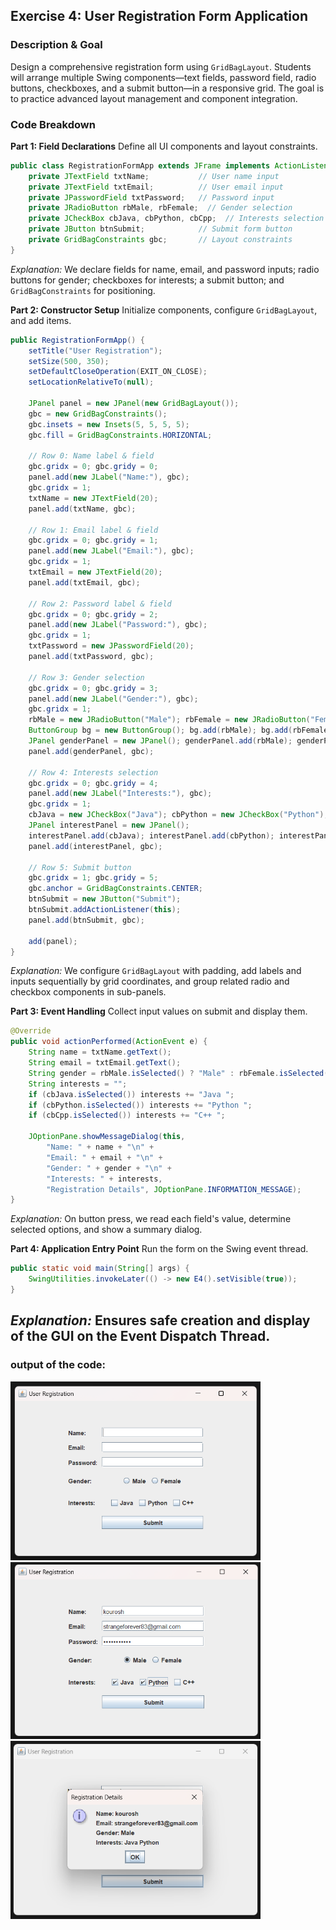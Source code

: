 ## Exercise 4: User Registration Form Application

### Description & Goal

Design a comprehensive registration form using `GridBagLayout`. Students will arrange multiple Swing components—text fields, password field, radio buttons, checkboxes, and a submit button—in a responsive grid. The goal is to practice advanced layout management and component integration.

### Code Breakdown

**Part 1: Field Declarations**
Define all UI components and layout constraints.

```java
public class RegistrationFormApp extends JFrame implements ActionListener {
    private JTextField txtName;           // User name input
    private JTextField txtEmail;          // User email input
    private JPasswordField txtPassword;   // Password input
    private JRadioButton rbMale, rbFemale;  // Gender selection
    private JCheckBox cbJava, cbPython, cbCpp;  // Interests selection
    private JButton btnSubmit;            // Submit form button
    private GridBagConstraints gbc;       // Layout constraints
}
```

*Explanation:* We declare fields for name, email, and password inputs; radio buttons for gender; checkboxes for interests; a submit button; and `GridBagConstraints` for positioning.

**Part 2: Constructor Setup**
Initialize components, configure `GridBagLayout`, and add items.

```java
public RegistrationFormApp() {
    setTitle("User Registration");
    setSize(500, 350);
    setDefaultCloseOperation(EXIT_ON_CLOSE);
    setLocationRelativeTo(null);

    JPanel panel = new JPanel(new GridBagLayout());
    gbc = new GridBagConstraints();
    gbc.insets = new Insets(5, 5, 5, 5);
    gbc.fill = GridBagConstraints.HORIZONTAL;

    // Row 0: Name label & field
    gbc.gridx = 0; gbc.gridy = 0;
    panel.add(new JLabel("Name:"), gbc);
    gbc.gridx = 1;
    txtName = new JTextField(20);
    panel.add(txtName, gbc);

    // Row 1: Email label & field
    gbc.gridx = 0; gbc.gridy = 1;
    panel.add(new JLabel("Email:"), gbc);
    gbc.gridx = 1;
    txtEmail = new JTextField(20);
    panel.add(txtEmail, gbc);

    // Row 2: Password label & field
    gbc.gridx = 0; gbc.gridy = 2;
    panel.add(new JLabel("Password:"), gbc);
    gbc.gridx = 1;
    txtPassword = new JPasswordField(20);
    panel.add(txtPassword, gbc);

    // Row 3: Gender selection
    gbc.gridx = 0; gbc.gridy = 3;
    panel.add(new JLabel("Gender:"), gbc);
    gbc.gridx = 1;
    rbMale = new JRadioButton("Male"); rbFemale = new JRadioButton("Female");
    ButtonGroup bg = new ButtonGroup(); bg.add(rbMale); bg.add(rbFemale);
    JPanel genderPanel = new JPanel(); genderPanel.add(rbMale); genderPanel.add(rbFemale);
    panel.add(genderPanel, gbc);

    // Row 4: Interests selection
    gbc.gridx = 0; gbc.gridy = 4;
    panel.add(new JLabel("Interests:"), gbc);
    gbc.gridx = 1;
    cbJava = new JCheckBox("Java"); cbPython = new JCheckBox("Python"); cbCpp = new JCheckBox("C++");
    JPanel interestPanel = new JPanel();
    interestPanel.add(cbJava); interestPanel.add(cbPython); interestPanel.add(cbCpp);
    panel.add(interestPanel, gbc);

    // Row 5: Submit button
    gbc.gridx = 1; gbc.gridy = 5;
    gbc.anchor = GridBagConstraints.CENTER;
    btnSubmit = new JButton("Submit");
    btnSubmit.addActionListener(this);
    panel.add(btnSubmit, gbc);

    add(panel);
}
```

*Explanation:* We configure `GridBagLayout` with padding, add labels and inputs sequentially by grid coordinates, and group related radio and checkbox components in sub-panels.

**Part 3: Event Handling**
Collect input values on submit and display them.

```java
@Override
public void actionPerformed(ActionEvent e) {
    String name = txtName.getText();
    String email = txtEmail.getText();
    String gender = rbMale.isSelected() ? "Male" : rbFemale.isSelected() ? "Female" : "Unspecified";
    String interests = "";
    if (cbJava.isSelected()) interests += "Java ";
    if (cbPython.isSelected()) interests += "Python ";
    if (cbCpp.isSelected()) interests += "C++ ";

    JOptionPane.showMessageDialog(this,
        "Name: " + name + "\n" +
        "Email: " + email + "\n" +
        "Gender: " + gender + "\n" +
        "Interests: " + interests,
        "Registration Details", JOptionPane.INFORMATION_MESSAGE);
}
```

*Explanation:* On button press, we read each field's value, determine selected options, and show a summary dialog.

**Part 4: Application Entry Point**
Run the form on the Swing event thread.

```java
public static void main(String[] args) {
    SwingUtilities.invokeLater(() -> new E4().setVisible(true));
}
```

*Explanation:* Ensures safe creation and display of the GUI on the Event Dispatch Thread.
---
### output of the code:
<img src="images/img-4-1.png" alt="..." width="400"/>
<img src="images/img-4-2.png" alt="..." width="400"/>
<img src="images/img-4-3.png" alt="..." width="400"/>
